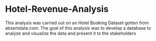 # Hotel-Revenue-Analysis
This analysis was carried out on an Hotel Booking Dataset gotten from absentdata.com. The goal of this analysis was to develop a database to analyze and visualize the data and present it to the stakeholders
